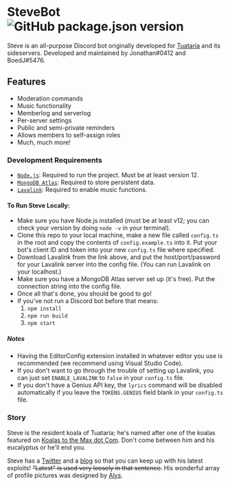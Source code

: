 # SteveBot ![GitHub package.json version](https://img.shields.io/github/package-json/v/tuataria/steve?color=004953)
Steve is an all-purpose Discord bot originally developed for [Tuataria] and its sideservers. Developed and maintained by Jonathan#0412 and BoedJ#5476.

## Features
- Moderation commands
- Music functionality
- Memberlog and serverlog
- Per-server settings
- Public and semi-private reminders
- Allows members to self-assign roles
- Much, much more!

### Development Requirements
- [`Node.js`]: Required to run the project. Must be at least version 12.
- [`MongoDB Atlas`]: Required to store persistent data.
- [`Lavalink`]: Required to enable music functions.

#### To Run Steve Locally:
- Make sure you have Node.js installed (must be at least v12; you can check your version by doing `node -v` in your terminal).
- Clone this repo to your local machine, make a new file called `config.ts` in the root and copy the contents of `config.example.ts` into it. Put your bot's client ID and token into your new `config.ts` file where specified.
- Download Lavalink from the link above, and put the host/port/password for your Lavalink server into the config file. (You can run Lavalink on your localhost.)
- Make sure you have a MongoDB Atlas server set up (it's free). Put the connection string into the config file.
- Once all that's done, you should be good to go!
- If you've not run a Discord bot before that means:
    1. `npm install`
    2. `npm run build`
    3. `npm start`

##### Notes
- Having the EditorConfig extension installed in whatever editor you use is recommended (we recommend using Visual Studio Code).
- If you don't want to go through the trouble of setting up Lavalink, you can just set `ENABLE_LAVALINK` to `false` in your `config.ts` file.
- If you don't have a Genius API key, the `lyrics` command will be disabled automatically if you leave the `TOKENS.GENIUS` field blank in your `config.ts` file.

### Story
Steve is the resident koala of Tuataria; he's named after one of the koalas featured on [Koalas to the Max dot Com]. Don't come between him and his eucalyptus or he'll end you.

Steve has a [Twitter] and a [blog] so that you can keep up with his latest exploits! ~~"Latest" is used very loosely in that sentence.~~ His wonderful array of profile pictures was designed by [Alys].


<!----------------- LINKS --------------->

[Tuataria]:                  http://www.tuataria.com
[`Node.js`]:                 https://nodejs.org/en/download/current/
[`MongoDB Atlas`]:           https://www.mongodb.com/cloud/atlas
[`Lavalink`]:                https://github.com/Frederikam/Lavalink
[Twitter]:                   https://twitter.com/StevetheBot
[blog]:                      http://www.tuataria.com/blog/steve/
[Alys]:                      https://twitter.com/alysjones96
[Koalas to the Max dot Com]: http://koalastothemax.com/
